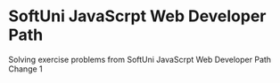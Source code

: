 # SoftUni JavaScrpt Web Developer Path
Solving exercise problems from SoftUni JavaScrpt Web Developer Path
Change 1
